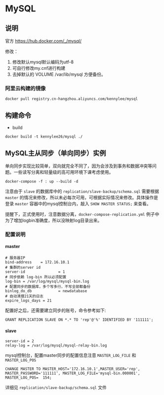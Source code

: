 # MySQL

## 说明

官方 https://hub.docker.com/_/mysql/

修改：

1. 修改默认mysql默认编码为utf-8
2. 可自行修改my.cnf进行构建
3. 去掉默认的 VOLUME /var/lib/mysql 方便备份。


### 阿里云构建的镜像 

```
docker pull registry.cn-hangzhou.aliyuncs.com/kennylee/mysql
```

## 构建命令 

* build

```
docker build -t kennylee26/mysql ./
```

## MySQL主从同步（单向同步）实例

单向同步实现比较简单，双向就完全不同了，因为会涉及到事务和数据冲突等问题。一些读写分离和轻量级的高可用环境下课考虑使用。

```
docker-compose -f : up --build -d
```

注意由于 `slave` 的数据库中的 `replication/slave-backup/schema.sql` 需要根据 `master` 的情况来修改，所以未必每次可用，可根据实际情况来修改。具体操作是登录 `master` 容器中的mysql控制台内，敲入 `SHOW MASTER STATUS;` 来查看。

提醒下，正式使用时，注意数据分离，`docker-compose-replication.yml` 例子中为了增加logbin准确度，所以没映射log目录出来。

### 配置说明

#### master

```
# 服务器IP
bind-address	= 172.16.10.1
# 集群的server id 
server-id               = 1
# 同步依赖 log-bin 所以必须配置
log-bin = /var/log/mysql/mysql-bin.log
# 配置同步的数据库，多个写多行，不写全部都备份
binlog_do_db            = newdatabase
# 自动清理21天的日志
expire_logs_days = 21
```

配置好之后，还需要建立同步的账号，命令参考如下:

```
GRANT REPLICATION SLAVE ON *.* TO 'rep'@'%' IDENTIFIED BY '111111';
```

#### slave

```
server-id = 2
relay-log = /var/log/mysql/mysql-relay-bin.log
```

mysql控制台，配置master同步的配置信息注意 `MASTER_LOG_FILE` 和 `MASTER_LOG_POS`

```
CHANGE MASTER TO MASTER_HOST='172.16.10.1',MASTER_USER='rep', MASTER_PASSWORD='111111', MASTER_LOG_FILE='mysql-bin.000001', MASTER_LOG_POS=  154;
```

详细见 `replication/slave-backup/schema.sql` 文件


